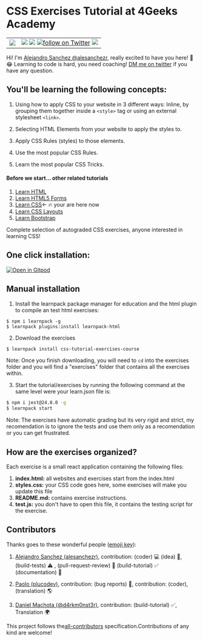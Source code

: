 # CSS Exercises Tutorial at 4Geeks Academy
<!-- hide -->
<table>
  <tr>
    <td><img src="https://github.com/4GeeksAcademy/css-tutorial-exercises-course/blob/master/.learn/assets/4geeks-icon-blue.png?raw=true"></td>
    <td>
      <img src="https://img.shields.io/github/last-commit/4geeksacademy/css-tutorial-exercises-course" />
      <a href="https://breatheco.de"><img src="https://img.shields.io/badge/certified-BreatheCode-blue" /></a>
      <a href="https://twitter.com/alesanchezr"><img src="https://img.shields.io/twitter/follow/alesanchezr?style=social&logo=twitter" alt="follow on Twitter"></a>
      <a href="https://gitpod.io#https://github.com/4GeeksAcademy/css-tutorial-exercises-course.git"><img src="https://img.shields.io/badge/Gitpod-ready--to--code-blue?logo=gitpod" /></a>
    </td>
  </tr>
</table>

Hi! I'm [Alejandro Sanchez @alesanchezr](https://github.com/alesanchezr), really excited to have you here! 🎉 😂 Learning to code is hard, you need coaching! [DM me on twitter](https://twitter.com/alesanchezr) if you have any question. 
<!-- endhide -->

## You'll be learning the following concepts:

1. Using how to apply CSS to your website in 3 different ways: Inline, by grouping them together inside a `<style>` tag or using an external stylesheet `<link>`.

2. Selecting HTML Elements from your website to apply the styles to.

3. Apply CSS Rules (styles) to those elements.

4. Use the most popular CSS Rules.

5. Learn the most popular CSS Tricks.

<!-- hide -->
#### Before we start... other related tutorials

<ol>
  <li><a href="https://github.com/4GeeksAcademy/html-tutorial-exercises-course">Learn HTML</a></li>
    <li><a href="https://github.com/4GeeksAcademy/html-forms-tutorial-exercises">Learn HTML5 Forms</a></li>
  <li><a href="https://github.com/4GeeksAcademy/css-tutorial-exercises-course">Learn CSS</a>← 🔥 your are here now</li>
  <li><a href="https://github.com/4GeeksAcademy/css-layouts-tutorial-exercises">Learn CSS Layouts</a></li>
  <li><a href="https://github.com/4GeeksAcademy/bootstrap-exercises-tutorial">Learn Bootstrap</a></li>
</ol>

Complete selection of autograded CSS exercises, anyone interested in learning CSS!


## One click installation:

[![Open in Gitpod](https://gitpod.io/button/open-in-gitpod.svg)](https://github.com/4GeeksAcademy/css-tutorial-exercises-course)

## Manual installation

1) Install the learnpack package manager for education and the html plugin to compile an test html exercises: 

```
$ npm i learnpack -g
$ learnpack plugins:install learnpack-html
```

2) Download the exercises 

```bash
$ learnpack install css-tutorial-exercises-course
```

Note: Once you finish downloading, you will need to `cd` into the exercises folder and you will find a "exercises" folder that contains all the exercises within.

3) Start the tutorial/exercises by running the following command at the same level were your learn.json file is:

```sh
$ npm i jest@24.8.0 -g
$ learnpack start
```

Note: The exercises have automatic grading but its very rigid and strict, my recomendation is to ignore the tests and use them only as a recomendation or you can get frustrated.
<!-- endhide -->
## How are the exercises organized?

Each exercise is a small react application containing the following files:

1. **index.html:** all websites and exercises start from the index.html
2. **styles.css:** your CSS code goes here, some exercises will make you update this file
3. **README.md:** contains exercise instructions.
4. **test.js:** you don't have to open this file, it contains the testing script for the exercise.

## Contributors

Thanks goes to these wonderful people ([emoji key](https://github.com/kentcdodds/all-contributors#emoji-key)):

1. [Alejandro Sanchez (alesanchezr)](https://github.com/alesanchezr), contribution: (coder) 💻  (idea) 🤔, (build-tests) ⚠️ , (pull-request-review) 👀 (build-tutorial) ✅ (documentation) 📖

2. [Paolo (plucodev)](https://github.com/plucodev), contribution: (bug reports) 🐛, contribution: (coder), (translation) 🌎

3. [Daniel Machota (@d4rkm0nst3r)](https://github.com/d4rkm0nst3r), contribution: (build-tutorial) ✅, Translation 🌍

This project follows the[all-contributors](https://github.com/kentcdodds/all-contributors) specification.Contributions of any kind are welcome!
